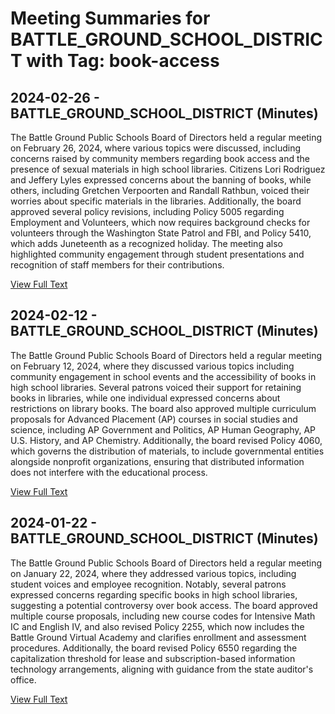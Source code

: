 # Meeting Summaries for BATTLE_GROUND_SCHOOL_DISTRICT with Tag: book-access

## 2024-02-26 - BATTLE_GROUND_SCHOOL_DISTRICT (Minutes)

The Battle Ground Public Schools Board of Directors held a regular meeting on February 26, 2024, where various topics were discussed, including concerns raised by community members regarding book access and the presence of sexual materials in high school libraries. Citizens Lori Rodriguez and Jeffery Lyles expressed concerns about the banning of books, while others, including Gretchen Verpoorten and Randall Rathbun, voiced their worries about specific materials in the libraries. Additionally, the board approved several policy revisions, including Policy 5005 regarding Employment and Volunteers, which now requires background checks for volunteers through the Washington State Patrol and FBI, and Policy 5410, which adds Juneteenth as a recognized holiday. The meeting also highlighted community engagement through student presentations and recognition of staff members for their contributions.

[View Full Text](https://raw.githubusercontent.com/VoronoiPerspectives/WashingtonStateSchoolBoardExplorer/refs/heads/main/data/countries/usa/states/wa/counties/clark/school_boards/battle_ground_school_district/2024/processed/2024-02-26-minutes.txt)

## 2024-02-12 - BATTLE_GROUND_SCHOOL_DISTRICT (Minutes)

The Battle Ground Public Schools Board of Directors held a regular meeting on February 12, 2024, where they discussed various topics including community engagement in school events and the accessibility of books in high school libraries. Several patrons voiced their support for retaining books in libraries, while one individual expressed concerns about restrictions on library books. The board also approved multiple curriculum proposals for Advanced Placement (AP) courses in social studies and science, including AP Government and Politics, AP Human Geography, AP U.S. History, and AP Chemistry. Additionally, the board revised Policy 4060, which governs the distribution of materials, to include governmental entities alongside nonprofit organizations, ensuring that distributed information does not interfere with the educational process.

[View Full Text](https://raw.githubusercontent.com/VoronoiPerspectives/WashingtonStateSchoolBoardExplorer/refs/heads/main/data/countries/usa/states/wa/counties/clark/school_boards/battle_ground_school_district/2024/processed/2024-02-12-minutes.txt)

## 2024-01-22 - BATTLE_GROUND_SCHOOL_DISTRICT (Minutes)

The Battle Ground Public Schools Board of Directors held a regular meeting on January 22, 2024, where they addressed various topics, including student voices and employee recognition. Notably, several patrons expressed concerns regarding specific books in high school libraries, suggesting a potential controversy over book access. The board approved multiple course proposals, including new course codes for Intensive Math IC and English IV, and also revised Policy 2255, which now includes the Battle Ground Virtual Academy and clarifies enrollment and assessment procedures. Additionally, the board revised Policy 6550 regarding the capitalization threshold for lease and subscription-based information technology arrangements, aligning with guidance from the state auditor's office.

[View Full Text](https://raw.githubusercontent.com/VoronoiPerspectives/WashingtonStateSchoolBoardExplorer/refs/heads/main/data/countries/usa/states/wa/counties/clark/school_boards/battle_ground_school_district/2024/processed/2024-01-22-minutes.txt)

